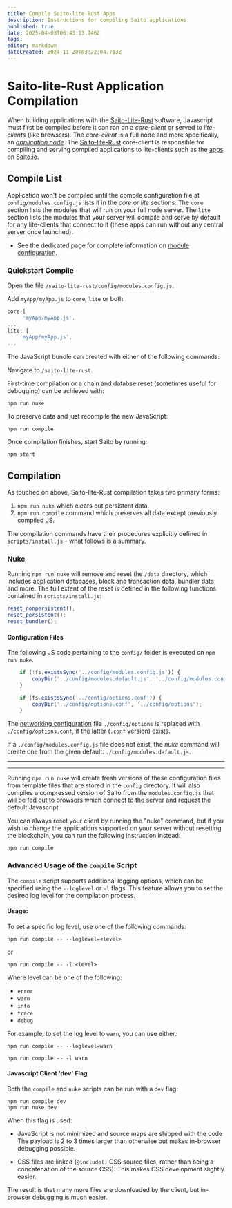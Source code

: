 ```yaml
---
title: Compile Saito-lite-Rust Apps
description: Instructions for compiling Saito applications
published: true
date: 2025-04-03T06:43:13.746Z
tags: 
editor: markdown
dateCreated: 2024-11-20T03:22:04.713Z
---
```


# Saito-lite-Rust Application Compilation

When building applications with the [Saito-Lite-Rust](https://wiki.saito.io/en/tech/javascript) software, Javascript must first be compiled before it can ran on a *core-client* or served to *lite-clients* (like browsers).  The *core-client* is a full node and more specifically, an [*application node*](https://github.com/SaitoTech/saito-lite-rust). The [Saito-lite-Rust]() core-client is responsible for compiling and serving compiled applications to lite-clients such as the [apps](/tech/applications) on [Saito.io](Saito.io).

## Compile List

Application won't be compiled until the compile configuration file at `config/modules.config.js` lists it in the *core* or *lite* sections. The `core` section lists the modules that will run on your full node server. The `lite` section lists the modules that your server will compile and serve by default for any lite-clients that connect to it (these apps can run without any central server once launched).

- See the dedicated page for complete information on [module configuration](/tech/config/applications).

### Quickstart Compile

Open the file `/saito-lite-rust/config/modules.config.js`.

Add `myApp/myApp.js` to `core`, `lite` or both.

```js
core [
     'myApp/myApp.js',
...
lite: [
    'myApp/myApp.js',
...
```
The JavaScript bundle can created with either of the following commands:

Navigate to `/saito-lite-rust`.

First-time compilation or a chain and databse reset (sometimes useful for debugging) can be achieved with:

```
npm run nuke
```

To preserve data and just recompile the new JavaScript:
```
npm run compile
``` 
Once compilation finishes, start Saito by running:
```
npm start
```

## Compilation

As touched on above, Saito-lite-Rust compilation takes two primary forms:

1. `npm run nuke` which clears out persistent data.
2. `npm run compile` command which preserves all data except previously compiled JS.

The compilation commands have their procedures explicitly defined in `scripts/install.js` - what follows is a summary.

### Nuke

Running `npm run nuke` will remove and reset the `/data` directory, which includes application databases, block and transaction data, bundler data and more. The full extent of the reset is defined in the following functions contained in `scripts/install.js`:
```js
reset_nonpersistent();
reset_persistent();
reset_bundler();
```



#### Configuration Files

The following JS code pertaining to the `config/` folder is executed on `npm run nuke`.
```js
	if (!fs.existsSync('../config/modules.config.js')) {
		copyDir('../config/modules.default.js', '../config/modules.config.js');
	}

	if (fs.existsSync('../config/options.conf')) {
		copyDir('../config/options.conf', '../config/options');
	}
```


 The [networking configuration](/tech/config/network) file `./config/options` is replaced with `./config/options.conf`, if the latter (`.conf` version) exists.

If a `./config/modules.config.js` file does not exist, the *nuke* command will create one from the given default: `./config/modules.default.js`.

<hr><hr>

Running ```npm run nuke``` will create fresh versions of these configuration files from template files that are stored in the ```config``` directory. It will also compiles a compressed version of Saito from the ```modules.config.js``` that will be fed out to browsers which connect to the server and request the default Javascript.

You can always reset your client by running the "nuke" command, but if you wish to change the applications supported on your server without resetting the blockchain, you can run the following instruction instead:

```npm run compile```
<br>
<!--
Saito uses two main configuration files. The first is ```config/options``` which specifies network configuration options like the IP address on which the server runs and the ports it should open and the peers to which it should connect. A second ```config/modules.config.js``` file specifies which modules should run on the server and any browsers that connect to it.
-->

### Advanced Usage of the `compile` Script

The `compile` script supports additional logging options, which can be specified using the `--loglevel` or `-l` flags. This feature allows you to set the desired log level for the compilation process.

#### Usage:

To set a specific log level, use one of the following commands:

```
npm run compile -- --loglevel=<level>
```

or 
```
npm run compile -- -l <level>
```

Where level can be one of the following:

- `error`
- `warn`
- `info`
- `trace`
- `debug`

For example, to set the log level to `warn`, you can use either:

```
npm run compile -- --loglevel=warn
```

```
npm run compile -- -l warn

```

#### Javascript Client 'dev' Flag

Both the `compile` and `nuke` scripts can be run with a `dev` flag:

```
npm run compile dev
npm run nuke dev
```

When this flag is used:

 * JavaScript is not minimized and source maps are shipped with the code 
   The payload is 2 to 3 times larger than otherwise but makes in-browser 
   debugging possible.
   
 * CSS files are linked (```@include()``` CSS source files, rather than 
   being a concatenation of the source CSS). This makes CSS development
   slightly easier.
   
The result is that many more files are downloaded by the client, but in-browser debugging is much easier.
